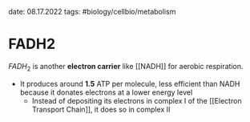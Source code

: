 date: 08.17.2022
tags:   #biology/cellbio/metabolism 
# FADH2
$FADH_2$ is another **electron carrier** like [[NADH]] for aerobic respiration.
- It produces around **1.5** ATP per molecule, less efficient than NADH because it donates electrons at a lower energy level
	- Instead of depositing its electrons in complex I of the [[Electron Transport Chain]], it does so in complex II